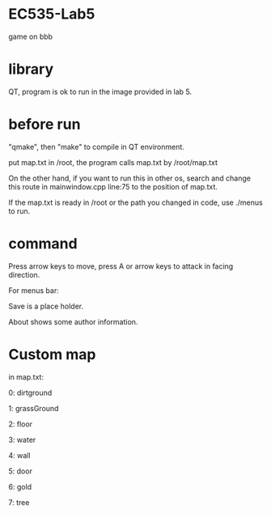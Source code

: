 # EC535-Lab5
game on bbb

# library
QT, program is ok to run in the image provided in lab 5.

# before run

"qmake", then "make" to compile in QT environment.

put map.txt in /root, the program calls map.txt by /root/map.txt

On the other hand, if you want to run this in other os, search and change this route in mainwindow.cpp line:75 to the position of map.txt.

If the map.txt is ready in /root or the path you changed in code, use ./menus to run.

# command

Press arrow keys to move, press A or arrow keys to attack in facing direction.

For menus bar:

Save is a place holder.

About shows some author information.

# Custom map

in map.txt:

0: dirtground

1: grassGround

2: floor

3: water

4: wall

5: door

6: gold

7: tree
